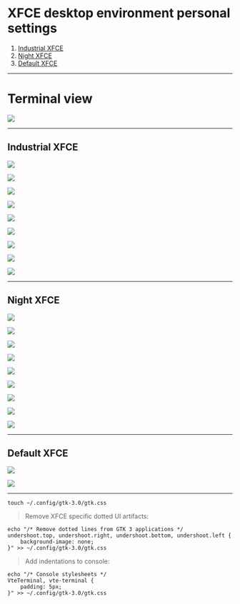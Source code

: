 # XFCE desktop environment personal settings

1. [Industrial XFCE](#industrial-xfce)
2. [Night XFCE](#night-xfce)
3. [Default XFCE](#default-xfce)

---

# Terminal view

![](show/console.png)

---

## Industrial XFCE

![](show/industrial/desktop.png)

![](show/industrial/explorer.png)

![](show/industrial/htop.png)

![](show/industrial/menu.png)

![](show/industrial/menu-apps.png)

![](show/industrial/notification.png)

![](show/industrial/program.png)

![](show/industrial/screenfetch.png)

![](show/industrial/xfce.png)

---

## Night XFCE

![](show/night/desktop.png)

![](show/night/explorer.png)

![](show/night/htop.png)

![](show/night/menu.png)

![](show/night/menu-apps.png)

![](show/night/notification.png)

![](show/night/program.png)

![](show/night/screenfetch.png)

![](show/night/xfce.png)

---

## Default XFCE

![](show/default/desktop.png)

![](show/default/workspace.png)

---

```
touch ~/.config/gtk-3.0/gtk.css
```

> Remove XFCE specific dotted UI artifacts:

```
echo "/* Remove dotted lines from GTK 3 applications */
undershoot.top, undershoot.right, undershoot.bottom, undershoot.left {
	background-image: none;
}" >> ~/.config/gtk-3.0/gtk.css
```

> Add indentations to console:
```
echo "/* Console stylesheets */
VteTerminal, vte-terminal {
	padding: 5px;
}" >> ~/.config/gtk-3.0/gtk.css
```